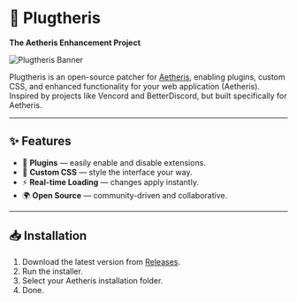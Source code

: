 # 🌌 Plugtheris
**The Aetheris Enhancement Project** 

![Plugtheris Banner](images/banner.png)

Plugtheris is an open-source patcher for [Aetheris](#), enabling plugins, custom CSS, and enhanced functionality for your web application (Aetheris).  
Inspired by projects like Vencord and BetterDiscord, but built specifically for Aetheris.  

---

## ✨ Features
- 🔌 **Plugins** — easily enable and disable extensions.
- 🎨 **Custom CSS** — style the interface your way.
- ⚡ **Real-time Loading** — changes apply instantly.
- 🌍 **Open Source** — community-driven and collaborative.

---

## 📥 Installation
1. Download the latest version from [Releases](#).
2. Run the installer.
3. Select your Aetheris installation folder.
4. Done.
